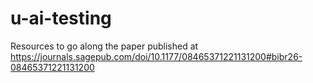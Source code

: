 # u-ai-testing
Resources to go along the paper published at https://journals.sagepub.com/doi/10.1177/08465371221131200#bibr26-08465371221131200
